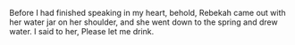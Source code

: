 Before I had finished speaking in my heart, behold, Rebekah came out with her water jar on her shoulder, and she went down to the spring and drew water. I said to her, Please let me drink.
